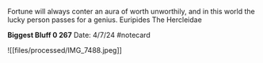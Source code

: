 Fortune will always conter an aura of worth unworthily, and in this world the lucky person passes for a genius.
Euripides
The Hercleidae


**Biggest Bluff 0 267** 
Date: 4/7/24
 #notecard

![[files/processed/IMG_7488.jpeg]]
